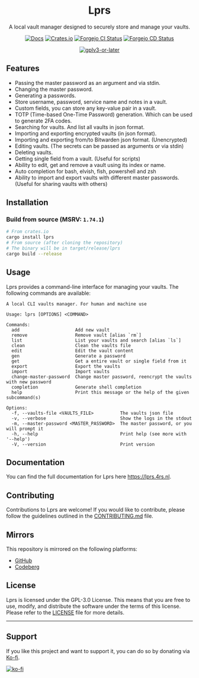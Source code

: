 <div align="center">

# Lprs

A local vault manager designed to securely store and manage your vaults.

[![Docs](https://img.shields.io/badge/docs-lprs.4rs.nl-purple)](https://lprs.4rs.nl)
[![Crates.io](https://img.shields.io/crates/v/lprs?color=orange)](https://crates.io/crates/lprs)
[![Forgejo CI Status](https://git.4rs.nl/awiteb/lprs/badges/workflows/ci.yml/badge.svg)](https://git.4rs.nl/awiteb/lprs)
[![Forgejo CD Status](https://git.4rs.nl/awiteb/lprs/badges/workflows/cd.yml/badge.svg)](https://git.4rs.nl/awiteb/lprs)

[![gplv3-or-later](https://www.gnu.org/graphics/gplv3-or-later-sm.png)](https://www.gnu.org/licenses/gpl-3.0.html)

</div>

## Features

- Passing the master password as an argument and via stdin.
- Changing the master password.
- Generating a passwords.
- Store username, password, service name and notes in a vault.
- Custom fields, you can store any key-value pair in a vault.
- TOTP (Time-based One-Time Password) generation. Which can be used to generate
  2FA codes.
- Searching for vaults. And list all vaults in json format.
- Importing and exporting encrypted vaults (in json format).
- Importing and exporting from/to Bitwarden json format. (Unencrypted)
- Editing vaults. (The secrets can be passed as arguments or via stdin)
- Deleting vaults.
- Getting single field from a vault. (Useful for scripts)
- Ability to edit, get and remove a vault using its index or name.
- Auto completion for bash, elvish, fish, powershell and zsh
- Ability to import and export vaults with different master passwords. (Useful
  for sharing vaults with others)

## Installation

### Build from source (MSRV: `1.74.1`)

```bash
# From crates.io
cargo install lprs
# From source (after cloning the repository)
# The binary will be in target/release/lprs
cargo build --release
```

## Usage

Lprs provides a command-line interface for managing your vaults. The following
commands are available:

```
A local CLI vaults manager. For human and machine use

Usage: lprs [OPTIONS] <COMMAND>

Commands:
  add                     Add new vault
  remove                  Remove vault [alias `rm`]
  list                    List your vaults and search [alias `ls`]
  clean                   Clean the vaults file
  edit                    Edit the vault content
  gen                     Generate a password
  get                     Get a entire vault or single field from it
  export                  Export the vaults
  import                  Import vaults
  change-master-password  Change master password, reencrypt the vaults with new password
  completion              Generate shell completion
  help                    Print this message or the help of the given subcommand(s)

Options:
  -f, --vaults-file <VAULTS_FILE>          The vaults json file
  -v, --verbose                            Show the logs in the stdout
  -m, --master-password <MASTER_PASSWORD>  The master password, or you will prompt it
  -h, --help                               Print help (see more with '--help')
  -V, --version                            Print version
```

## Documentation

You can find the full documentation for Lprs here <https://lprs.4rs.nl>.

## Contributing

Contributions to Lprs are welcome! If you would like to contribute, please
follow the guidelines outlined in the [CONTRIBUTING.md](CONTRIBUTING.md) file.

## Mirrors

This repository is mirrored on the following platforms:

- [GitHub](https://github.com/TheAwiteb/lprs)
- [Codeberg](https://codeberg.org/awiteb/lprs)

## License

Lprs is licensed under the GPL-3.0 License. This means that you are free to use,
modify, and distribute the software under the terms of this license. Please
refer to the [LICENSE](LICENSE) file for more details.

---

## Support

If you like this project and want to support it, you can do so by donating via
[Ko-fi](https://ko-fi.com/awiteb).

[![ko-fi](https://ko-fi.com/img/githubbutton_sm.svg)](https://ko-fi.com/awiteb)
